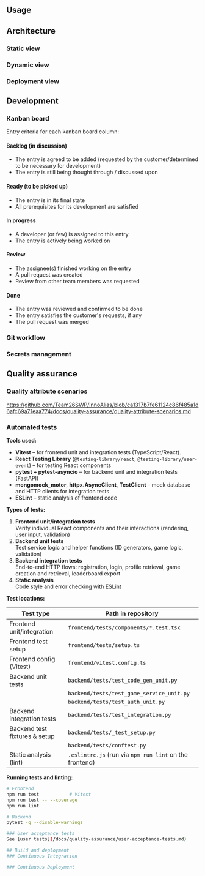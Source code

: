 ## Usage

## Architecture
### Static view

### Dynamic view

### Deployment view

## Development
### Kanban board
Entry criteria for each kanban board column:
#### Backlog (in discussion)
- The entry is agreed to be added (requested by the customer/determined to be necessary for development)
- The entry is still being thought through / discussed upon
#### Ready (to be picked up)
- The entry is in its final state
- All prerequisites for its development are satisfied
#### In progress
- A developer (or few) is assigned to this entry
- The entry is actively being worked on
#### Review
- The assignee(s) finished working on the entry
- A pull request was created
- Review from other team members was requested
#### Done
- The entry was reviewed and confirmed to be done
- The entry satisfies the customer's requests, if any
- The pull request was merged

### Git workflow

### Secrets management

## Quality assurance
### Quality attribute scenarios
https://github.com/Team26SWP/InnoAlias/blob/ca1317b7fe61124c86f485a1d6afc69a71eaa774/docs/quality-assurance/quality-attribute-scenarios.md
### Automated tests
**Tools used:**
- **Vitest** – for frontend unit and integration tests (TypeScript/React).  
- **React Testing Library** (`@testing-library/react`, `@testing-library/user-event`) – for testing React components 
- **pytest + pytest-asyncio** – for backend unit and integration tests (FastAPI)
- **mongomock_motor**, **httpx.AsyncClient**, **TestClient** – mock database and HTTP clients for integration tests 
- **ESLint** – static analysis of frontend code

**Types of tests:**
1. **Frontend unit/integration tests**  
   Verify individual React components and their interactions (rendering, user input, validation)
2. **Backend unit tests**  
   Test service logic and helper functions (ID generators, game logic, validation)
3. **Backend integration tests**  
   End-to-end HTTP flows: registration, login, profile retrieval, game creation and retrieval, leaderboard export
4. **Static analysis**  
   Code style and error checking with ESLint

**Test locations:**

| Test type                       | Path in repository                                       |
|---------------------------------|----------------------------------------------------------|
| Frontend unit/integration       | `frontend/tests/components/*.test.tsx`                   |
| Frontend test setup             | `frontend/tests/setup.ts`                                |
| Frontend config (Vitest)        | `frontend/vitest.config.ts`                              |
| Backend unit tests              | `backend/tests/test_code_gen_unit.py`                    |
|                                 | `backend/tests/test_game_service_unit.py`                |
|                                 | `backend/tests/test_auth_unit.py`                        |
| Backend integration tests       | `backend/tests/test_integration.py`                      |
| Backend test fixtures & setup   | `backend/tests/_test_setup.py`                           |
|                                 | `backend/tests/conftest.py`                              |
| Static analysis (lint)          | `.eslintrc.js` (run via `npm run lint` on the frontend)  |

**Running tests and linting:**
```bash
# Frontend
npm run test           # Vitest
npm run test -- --coverage
npm run lint

# Backend
pytest -q --disable-warnings

### User acceptance tests
See [user tests](/docs/quality-assurance/user-acceptance-tests.md)

## Build and deployment
### Continuous Integration

### Continuous Deployment


